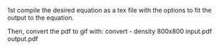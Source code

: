 1st compile the desired equation as a tex file with the options to fit
the output to the equation.

Then, convert the pdf to gif with:
convert - density 800x800 input.pdf output.pdf



